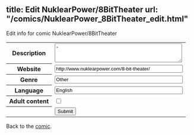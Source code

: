 title: Edit NuklearPower/8BitTheater
url: "/comics/NuklearPower_8BitTheater_edit.html"
---
Edit info for comic NuklearPower/8BitTheater

<form name="comic" action="http://gaepostmail.appspot.com/comic/" method="post">
<table class="comicinfo">
<tr>
<th>Description</th><td><textarea name="description" cols="40" rows="3">-</textarea></td>
</tr>
<tr>
<th>Website</th><td><input type="text" name="url" value="http://www.nuklearpower.com/8-bit-theater/" size="40"/></td>
</tr>
<tr>
<th>Genre</th><td><input type="text" name="genre" value="Other" size="40"/></td>
</tr>
<tr>
<th>Language</th><td><input type="text" name="language" value="English" size="40"/></td>
</tr>
<tr>
<th>Adult content</th><td><input type="checkbox" name="adult" value="adult" /></td>
</tr>
<tr>
<th></th><td>
<input type="hidden" name="comic" value="NuklearPower_8BitTheater" />
<input type="submit" name="submit" value="Submit" />
</td>
</tr>
</table>
</form>

Back to the [comic](NuklearPower_8BitTheater.html).
